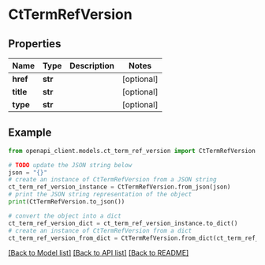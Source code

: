 # CtTermRefVersion


## Properties

Name | Type | Description | Notes
------------ | ------------- | ------------- | -------------
**href** | **str** |  | [optional] 
**title** | **str** |  | [optional] 
**type** | **str** |  | [optional] 

## Example

```python
from openapi_client.models.ct_term_ref_version import CtTermRefVersion

# TODO update the JSON string below
json = "{}"
# create an instance of CtTermRefVersion from a JSON string
ct_term_ref_version_instance = CtTermRefVersion.from_json(json)
# print the JSON string representation of the object
print(CtTermRefVersion.to_json())

# convert the object into a dict
ct_term_ref_version_dict = ct_term_ref_version_instance.to_dict()
# create an instance of CtTermRefVersion from a dict
ct_term_ref_version_from_dict = CtTermRefVersion.from_dict(ct_term_ref_version_dict)
```
[[Back to Model list]](../README.md#documentation-for-models) [[Back to API list]](../README.md#documentation-for-api-endpoints) [[Back to README]](../README.md)


